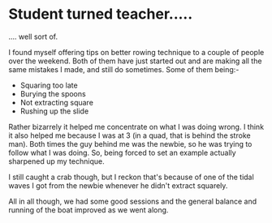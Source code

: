 # Student turned teacher.....

.... well sort of.

I found myself offering tips on better rowing technique to a couple of people over the weekend. Both of them have just started out and are making all the same mistakes I made, and still do sometimes. Some of them being:-

- Squaring too late
- Burying the spoons
- Not extracting square
- Rushing up the slide

Rather bizarrely it helped me concentrate on what I was doing wrong. I think it also helped me because I was at 3 (in a quad, that is behind the stroke man). Both times the guy behind me was the newbie, so he was trying to follow what I was doing. So, being forced to set an example actually sharpened up my technique.

I still caught a crab though, but I reckon that's because of one of the tidal waves I got from the newbie whenever he didn't extract squarely.

All in all though, we had some good sessions and the general balance and running of the boat improved as we went along.